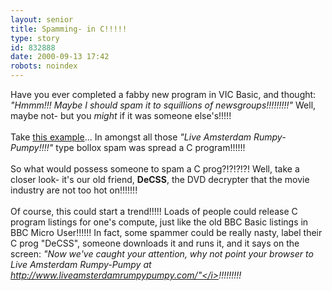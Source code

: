 ```yaml
---
layout: senior
title: Spamming- in C!!!!!
type: story
id: 832888
date: 2000-09-13 17:42
robots: noindex
---
```

Have you ever completed a fabby new program in VIC Basic, and thought: <i>"Hmmm!!! Maybe I should spam it to squillions of newsgroups!!!!!!!!!"</i> Well, maybe not- but you <i>might</i> if it was someone else's!!!!! <br/> <br/>Take <a href="http://www.deja.com/[ST_rn=ps]/getdoc.xp?AN=668032712&amp;fmt=text">this example</a>... In amongst all those <i>"Live Amsterdam Rumpy-Pumpy!!!!"</i> type bollox spam was spread a C program!!!!!!<br/> <br/>So what would possess someone to spam a C prog?!?!?!?! Well, take a closer look- it's our old friend, <b>DeCSS</b>, the DVD decrypter that the movie industry are not too hot on!!!!!!!<br/> <br/>Of course, this could start a trend!!!!! Loads of people could release C program listings for one's compute, just like the old BBC Basic listings in BBC Micro User!!!!!! In fact, some spammer could be really nasty, label their C prog "DeCSS", someone downloads it and runs it, and it says on the screen: <i>"Now we've caught your attention, why not point your browser to Live Amsterdam Rumpy-Pumpy at http://www.liveamsterdamrumpypumpy.com/"</i>!!!!!!!!!